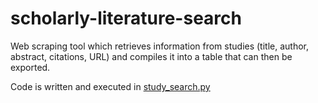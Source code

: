 # scholarly-literature-search
Web scraping tool which retrieves information from studies (title, author, abstract, citations, URL) and compiles it into a table that can then be exported.

Code is written and executed in [study_search.py](scholarly_literature_search/study_search.py)

